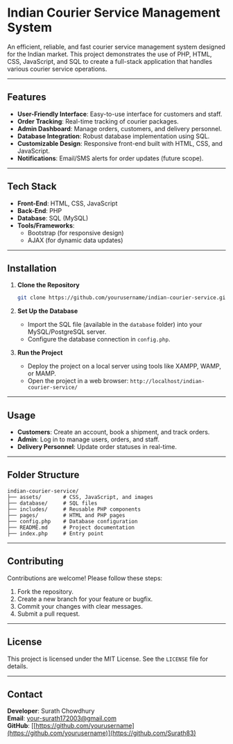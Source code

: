 # Indian Courier Service Management System

An efficient, reliable, and fast courier service management system designed for the Indian market. This project demonstrates the use of PHP, HTML, CSS, JavaScript, and SQL to create a full-stack application that handles various courier service operations.

---

## Features

- **User-Friendly Interface**: Easy-to-use interface for customers and staff.
- **Order Tracking**: Real-time tracking of courier packages.
- **Admin Dashboard**: Manage orders, customers, and delivery personnel.
- **Database Integration**: Robust database implementation using SQL.
- **Customizable Design**: Responsive front-end built with HTML, CSS, and JavaScript.
- **Notifications**: Email/SMS alerts for order updates (future scope).

---

## Tech Stack

- **Front-End**: HTML, CSS, JavaScript
- **Back-End**: PHP
- **Database**: SQL (MySQL)
- **Tools/Frameworks**:
  - Bootstrap (for responsive design)
  - AJAX (for dynamic data updates)

---

## Installation

1. **Clone the Repository**
   ```bash
   git clone https://github.com/yourusername/indian-courier-service.git](https://github.com/Surath83/ICS
   ```

2. **Set Up the Database**
   - Import the SQL file (available in the `database` folder) into your MySQL/PostgreSQL server.
   - Configure the database connection in `config.php`.

3. **Run the Project**
   - Deploy the project on a local server using tools like XAMPP, WAMP, or MAMP.
   - Open the project in a web browser: `http://localhost/indian-courier-service/`

---

## Usage

- **Customers**: Create an account, book a shipment, and track orders.
- **Admin**: Log in to manage users, orders, and staff.
- **Delivery Personnel**: Update order statuses in real-time.

---

## Folder Structure

```plaintext
indian-courier-service/
├── assets/       # CSS, JavaScript, and images
├── database/     # SQL files
├── includes/     # Reusable PHP components
├── pages/        # HTML and PHP pages
├── config.php    # Database configuration
├── README.md     # Project documentation
├── index.php     # Entry point
```

---

## Contributing

Contributions are welcome! Please follow these steps:

1. Fork the repository.
2. Create a new branch for your feature or bugfix.
3. Commit your changes with clear messages.
4. Submit a pull request.

---

## License

This project is licensed under the MIT License. See the `LICENSE` file for details.

---

## Contact

**Developer**: Surath Chowdhury  
**Email**: [your-surath172003@gmail.com](mailto:your-email@example.com)  
**GitHub**: [[https://github.com/yourusername](https://github.com/yourusername)](https://github.com/Surath83)

